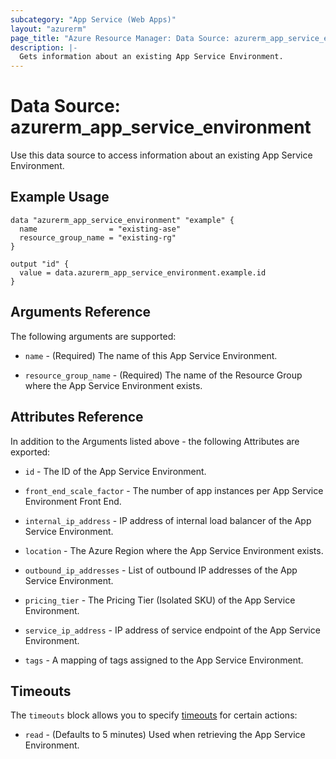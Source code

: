 ```yaml
---
subcategory: "App Service (Web Apps)"
layout: "azurerm"
page_title: "Azure Resource Manager: Data Source: azurerm_app_service_environment"
description: |-
  Gets information about an existing App Service Environment.
---
```


# Data Source: azurerm_app_service_environment

Use this data source to access information about an existing App Service Environment.

## Example Usage

```hcl
data "azurerm_app_service_environment" "example" {
  name                = "existing-ase"
  resource_group_name = "existing-rg"
}

output "id" {
  value = data.azurerm_app_service_environment.example.id
}
```

## Arguments Reference

The following arguments are supported:

- `name` - (Required) The name of this App Service Environment.

- `resource_group_name` - (Required) The name of the Resource Group where the App Service Environment exists.

## Attributes Reference

In addition to the Arguments listed above - the following Attributes are exported:

- `id` - The ID of the App Service Environment.

- `front_end_scale_factor` - The number of app instances per App Service Environment Front End.

- `internal_ip_address` - IP address of internal load balancer of the App Service Environment.

- `location` - The Azure Region where the App Service Environment exists.

- `outbound_ip_addresses` - List of outbound IP addresses of the App Service Environment.

- `pricing_tier` - The Pricing Tier (Isolated SKU) of the App Service Environment.

- `service_ip_address` - IP address of service endpoint of the App Service Environment.

- `tags` - A mapping of tags assigned to the App Service Environment.

## Timeouts

The `timeouts` block allows you to specify [timeouts](https://www.terraform.io/docs/configuration/resources.html#timeouts) for certain actions:

- `read` - (Defaults to 5 minutes) Used when retrieving the App Service Environment.
